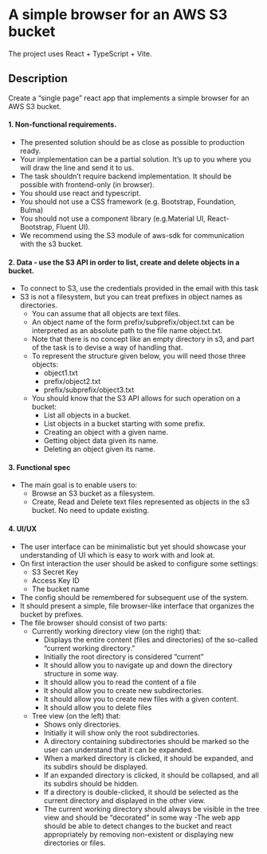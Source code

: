 # A simple browser for an AWS S3 bucket

The project uses React + TypeScript + Vite.

## Description

Create a “single page” react app that implements a simple browser for an AWS S3 bucket.

#### 1. Non-functional requirements.
- The presented solution should be as close as possible to production
ready.
- Your implementation can be a partial solution. It’s up to you where you
will draw the line and send it to us.
- The task shouldn’t require backend implementation. It should be
possible with frontend-only (in browser).
- You should use react and typescript.
- You should not use a CSS framework (e.g. Bootstrap, Foundation,
Bulma)
- You should not use a component library (e.g.Material UI,
React-Bootstrap, Fluent UI).
- We recommend using the S3 module of aws-sdk for communication
with the s3 bucket.

#### 2. Data - use the S3 API in order to list, create and delete objects in a bucket.
- To connect to S3, use the credentials provided in the email with this
task
- S3 is not a filesystem, but you can treat prefixes in object names as
directories.
  - You can assume that all objects are text files.
  - An object name of the form prefix/subprefix/object.txt can be
interpreted as an absolute path to the file name object.txt.
  - Note that there is no concept like an empty directory in s3, and
part of the task is to devise a way of handling that.
  - To represent the structure given below, you will need those three
objects:
      - object1.txt
      - prefix/object2.txt
      - prefix/subprefix/object3.txt
  - You should know that the S3 API allows for such operation on a bucket:
      - List all objects in a bucket.
      - List objects in a bucket starting with some prefix.
      - Creating an object with a given name.
      - Getting object data given its name.
      - Deleting an object given its name.

#### 3. Functional spec
- The main goal is to enable users to:
  - Browse an S3 bucket as a filesystem.
  - Create, Read and Delete text files represented as objects in the
s3 bucket. No need to update existing.

#### 4. UI/UX
- The user interface can be minimalistic but yet should showcase your
understanding of UI which is easy to work with and look at.
- On first interaction the user should be asked to configure some
settings:
  - S3 Secret Key
  - Access Key ID
  - The bucket name
- The config should be remembered for subsequent use of the system.
- It should present a simple, file browser-like interface that organizes the bucket by prefixes.
- The file browser should consist of two parts:
  - Currently working directory view (on the right) that:
    - Displays the entire content (files and directories) of the
so-called “current working directory.”
    - Initially the root directory is considered “current”
    - It should allow you to navigate up and down the directory
structure in some way.
    - It should allow you to read the content of a file
    - It should allow you to create new subdirectories.
    - It should allow you to create new files with a given
content.
    - It should allow you to delete files
  - Tree view (on the left) that:
    - Shows only directories.
    - Initially it will show only the root subdirectories.
    - A directory containing subdirectories should be marked so
the user can understand that it can be expanded.
    - When a marked directory is clicked, it should be
expanded, and its subdirs should be displayed.
    - If an expanded directory is clicked, it should be collapsed,
and all its subdirs should be hidden.
    - If a directory is double-clicked, it should be selected as the
current directory and displayed in the other view.
    - The current working directory should always be visible in
the tree view and should be “decorated” in some way
-The web app should be able to detect changes to the bucket and react
appropriately by removing non-existent or displaying new directories or
files.
